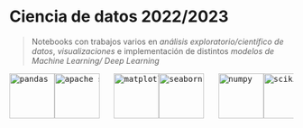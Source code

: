 # Ciencia de datos 2022/2023
> Notebooks con trabajos varios en _análisis exploratorio/científico de datos_, _visualizaciones_ e implementación de distintos _modelos de Machine Learning/ Deep Learning_

<pre>
<img src="https://cdn-icons-png.flaticon.com/256/10748/10748577.png" alt="pandas" width="80"/><img src="https://digitalis.io/wp-content/uploads/2021/04/apache_spark_logo_icon_170560.png" alt="apache spark" width="80"/>   <img src="https://upload.wikimedia.org/wikipedia/commons/thumb/0/01/Created_with_Matplotlib-logo.svg/128px-Created_with_Matplotlib-logo.svg.png" alt="matplotlib" width="80"/><img src="https://seeklogo.com/images/S/seaborn-logo-244EB2DEC5-seeklogo.com.png" alt="seaborn" width="80"/>   <img src="https://icons.iconarchive.com/icons/simpleicons-team/simple/256/numpy-icon.png" alt="numpy" width="80"/><img src="https://assets-global.website-files.com/5f8adf96ff635f6e3bf2e3d3/63eb8f1c64951e58cdd9ee38_scikit-learn.png" alt="scikit-learn" width="80"/><img src="https://miro.medium.com/v2/resize:fit:256/1*cKG1LJvVTaWqSkYSyVqtsQ.png" alt="tensorflow" width="80"/><img src="https://upload.wikimedia.org/wikipedia/commons/thumb/a/ae/Keras_logo.svg/2048px-Keras_logo.svg.png" alt="keras" width="80"/>
</pre>
